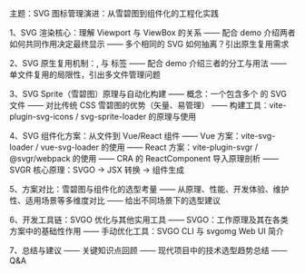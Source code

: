 主题：SVG 图标管理演进：从雪碧图到组件化的工程化实践

1、SVG 渲染核心：理解 Viewport 与 ViewBox 的关系
—— 配合 demo 介绍两者如何共同作用决定最终显示
—— 多个相同的 SVG 如何抽离？引出原生复用需求

2、SVG 原生复用机制：<symbol>, <defs> 与 <use> 标签
—— 配合 demo 介绍三者的分工与用法
—— 单文件复用的局限性，引出多文件管理问题

3、SVG Sprite（雪碧图）原理与自动化构建
—— 概念：一个包含多个 <symbol> 的 SVG 文件
—— 对比传统 CSS 雪碧图的优势（矢量、易管理）
—— 构建工具：vite-plugin-svg-icons / svg-sprite-loader 的原理与使用

4、SVG 组件化方案：从文件到 Vue/React 组件
—— Vue 方案：vite-svg-loader / vue-svg-loader 的使用
—— React 方案：vite-plugin-svgr / @svgr/webpack 的使用
—— CRA 的 ReactComponent 导入原理剖析
—— SVGR 核心原理：SVGO -> JSX 转换 -> 组件生成

5、方案对比：雪碧图与组件化的选型考量
—— 从原理、性能、开发体验、维护性、适用场景等多维度对比
—— 给出不同场景下的选型建议

6、开发工具链：SVGO 优化与其他实用工具
—— SVGO：工作原理及其在各类方案中的基础性作用
—— 手动优化工具：SVGO CLI 与 svgomg Web UI 简介

7、总结与建议
—— 关键知识点回顾
—— 现代项目中的技术选型趋势总结
—— Q&A
